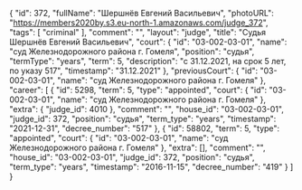 {
    "id": 372,
    "fullName": "Шершнёв Евгений Васильевич",
    "photoURL": "https://members2020by.s3.eu-north-1.amazonaws.com/judge_372",
    "tags": [
        "criminal"
    ],
    "comment": "",
    "layout": "judge",
    "title": "Судья Шершнёв Евгений Васильевич",
    "court": {
        "id": "03-002-03-01",
        "name": "суд Железнодорожного района г. Гомеля",
        "position": "судья",
        "termType": "years",
        "term": 5,
        "description": "c 31.12.2021, на срок 5 лет, по указу 517",
        "timestamp": "31.12.2021"
    },
    "previousCourt": {
        "id": "03-002-03-01",
        "name": "суд Железнодорожного района г. Гомеля"
    },
    "career": [
        {
            "id": 5298,
            "term": 5,
            "type": "appointed",
            "court": {
                "id": "03-002-03-01",
                "name": "суд Железнодорожного района г. Гомеля"
            },
            "extra": {
                "judge_id": 4010
            },
            "comment": "",
            "house_id": "03-002-03-01",
            "judge_id": 372,
            "position": "судья",
            "term_type": "years",
            "timestamp": "2021-12-31",
            "decree_number": "517"
        },
        {
            "id": 58802,
            "term": 5,
            "type": "appointed",
            "court": {
                "id": "03-002-03-01",
                "name": "суд Железнодорожного района г. Гомеля"
            },
            "extra": [],
            "comment": "",
            "house_id": "03-002-03-01",
            "judge_id": 372,
            "position": "судья",
            "term_type": "years",
            "timestamp": "2016-11-15",
            "decree_number": "419"
        }
    ]
}